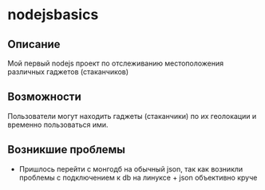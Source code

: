 
# nodejsbasics

  Описание
---
  Мой первый nodejs проект по отслеживанию местоположения различных гаджетов (стаканчиков)


Возможности
---
  Пользователи могут находить гаджеты (стаканчики) по их геолокации и временно пользоваться ими.  
  
  
  

Возникшие проблемы
---

*  Пришлось перейти с монгодб на обычный json, так как возникли проблемы с подключением к db на линуксе + json объективно круче